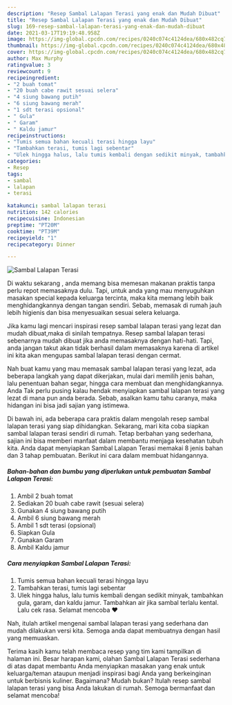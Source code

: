 ```yaml
---
description: "Resep Sambal Lalapan Terasi yang enak dan Mudah Dibuat"
title: "Resep Sambal Lalapan Terasi yang enak dan Mudah Dibuat"
slug: 169-resep-sambal-lalapan-terasi-yang-enak-dan-mudah-dibuat
date: 2021-03-17T19:19:48.958Z
image: https://img-global.cpcdn.com/recipes/0240c074c4124dea/680x482cq70/sambal-lalapan-terasi-foto-resep-utama.jpg
thumbnail: https://img-global.cpcdn.com/recipes/0240c074c4124dea/680x482cq70/sambal-lalapan-terasi-foto-resep-utama.jpg
cover: https://img-global.cpcdn.com/recipes/0240c074c4124dea/680x482cq70/sambal-lalapan-terasi-foto-resep-utama.jpg
author: Max Murphy
ratingvalue: 3
reviewcount: 9
recipeingredient:
- "2 buah tomat"
- "20 buah cabe rawit sesuai selera"
- "4 siung bawang putih"
- "6 siung bawang merah"
- "1 sdt terasi opsional"
- " Gula"
- " Garam"
- " Kaldu jamur"
recipeinstructions:
- "Tumis semua bahan kecuali terasi hingga layu"
- "Tambahkan terasi, tumis lagi sebentar"
- "Ulek hingga halus, lalu tumis kembali dengan sedikit minyak, tambahkan gula, garam, dan kaldu jamur. Tambahkan air jika sambal terlalu kental. Lalu cek rasa. Selamat mencoba ❤"
categories:
- Resep
tags:
- sambal
- lalapan
- terasi

katakunci: sambal lalapan terasi 
nutrition: 142 calories
recipecuisine: Indonesian
preptime: "PT20M"
cooktime: "PT39M"
recipeyield: "1"
recipecategory: Dinner

---
```



![Sambal Lalapan Terasi](https://img-global.cpcdn.com/recipes/0240c074c4124dea/680x482cq70/sambal-lalapan-terasi-foto-resep-utama.jpg)

Di waktu  sekarang , anda memang bisa memesan makanan praktis tanpa perlu repot memasaknya dulu. Tapi, untuk anda yang mau menyuguhkan masakan special kepada keluarga tercinta, maka kita memang lebih baik menghidangkannya dengan tangan sendiri. Sebab, memasak di rumah jauh lebih higienis dan bisa menyesuaikan sesuai selera keluarga.

Jika kamu lagi mencari inspirasi resep sambal lalapan terasi yang lezat dan mudah dibuat,maka di sinilah tempatnya. Resep sambal lalapan terasi  sebenarnya mudah dibuat jika anda memasaknya dengan hati-hati. Tapi, anda jangan takut akan tidak berhasil dalam memasaknya 
karena di artikel ini kita akan mengupas sambal lalapan terasi dengan cermat.  



Nah buat kamu yang mau memasak sambal lalapan terasi yang lezat, ada beberapa langkah yang dapat dikerjakan, mulai dari memilih jenis bahan, lalu penentuan bahan segar, hingga cara membuat dan menghidangkannya. Anda Tak perlu pusing kalau hendak menyiapkan sambal lalapan terasi yang lezat di mana pun anda berada. Sebab, asalkan kamu  tahu caranya, maka hidangan ini bisa jadi sajian yang istimewa.

Di bawah ini, ada beberapa cara praktis  dalam mengolah resep sambal lalapan terasi yang siap dihidangkan. Sekarang, mari kita coba siapkan sambal lalapan terasi sendiri di rumah. Tetap berbahan yang sederhana, sajian ini bisa memberi manfaat dalam membantu menjaga kesehatan tubuh kita. Anda dapat menyiapkan Sambal Lalapan Terasi memakai 8 jenis bahan dan 3 tahap pembuatan. Berikut ini cara dalam membuat hidangannya.

<!--inarticleads1-->

##### Bahan-bahan dan bumbu yang diperlukan untuk pembuatan Sambal Lalapan Terasi:

1. Ambil 2 buah tomat
1. Sediakan 20 buah cabe rawit (sesuai selera)
1. Gunakan 4 siung bawang putih
1. Ambil 6 siung bawang merah
1. Ambil 1 sdt terasi (opsional)
1. Siapkan  Gula
1. Gunakan  Garam
1. Ambil  Kaldu jamur




<!--inarticleads2-->

##### Cara menyiapkan Sambal Lalapan Terasi:

1. Tumis semua bahan kecuali terasi hingga layu
1. Tambahkan terasi, tumis lagi sebentar
1. Ulek hingga halus, lalu tumis kembali dengan sedikit minyak, tambahkan gula, garam, dan kaldu jamur. Tambahkan air jika sambal terlalu kental. Lalu cek rasa. Selamat mencoba ❤




Nah, itulah artikel mengenai  sambal lalapan terasi  yang sederhana dan mudah dilakukan versi kita. Semoga anda dapat membuatnya dengan hasil yang memuaskan. 

Terima kasih kamu telah membaca resep yang tim kami tampilkan di halaman ini. Besar harapan kami, olahan  Sambal Lalapan Terasi sederhana di atas dapat membantu Anda menyiapkan masakan yang enak untuk keluarga/teman ataupun menjadi inspirasi bagi Anda yang berkeinginan untuk berbisnis kuliner. Bagaimana? Mudah bukan? Itulah resep sambal lalapan terasi yang bisa Anda lakukan di rumah. Semoga bermanfaat dan selamat mencoba!

